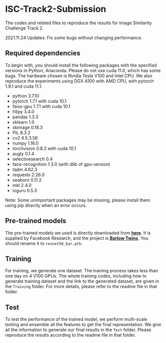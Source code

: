 # ISC-Track2-Submission
The codes and related files to reproduce the results for Image Similarity Challenge Track 2.

2021.11.24 Updates: Fix some bugs without changing performance.

## Required dependencies
To begin with, you should install the following packages with the specified versions in Python, Anaconda. Please do not use cuda 11.0, which has some bugs. The hardware chosen is Nvidia Tesla V100 and Intel CPU. We also reproduce the experiments using DGX A100 with AMD CPU, with pytorch 1.9.1 and cuda 11.1.

* python 3.7.10
* pytorch 1.7.1 with cuda 10.1
* faiss-gpu 1.7.1 with cuda 10.1
* h5py 3.4.0
* pandas 1.3.3
* sklearn 1.0
* skimage 0.18.3
* PIL 8.3.2
* cv2 4.5.3.56
* numpy 1.16.0
* torchvision 0.8.2 with cuda 10.1
* augly 0.1.4
* selectivesearch 0.4
* face-recognition 1.3.0 (with dlib of gpu-version)
* tqdm 4.62.3
* requests 2.26.0
* seaborn 0.11.2
* mkl 2.4.0
* loguru 0.5.3

Note: Some unimportant packages may be missing, please install them using pip directly when an error occurs.

## Pre-trained models
The pre-trained models we used is directly downloaded from [**here**](https://dl.fbaipublicfiles.com/barlowtwins/ep1000_bs2048_lrw0.2_lrb0.0048_lambd0.0051/resnet50.pth). It is supplied by Facebook Research, and the project is [**Barlow Twins**](https://github.com/facebookresearch/barlowtwins). You should rename it to ```resnet50_bar.pth```.

## Training
For training, we generate one dataset. The training process takes less than one day on 4 V100 GPUs. The whole training codes, including how to generate training dataset and the link to the generated dataset, are given in the ```Training``` folder. For more details, please refer to the readme file in that folder.

## Test
To test the performance of the trained model, we perform multi-scale testing and ensemble all the features to get the final representation. We give all the information to generate our final results in the ```Test``` folder. Please reproduce the results according to the readme file in that folder.


